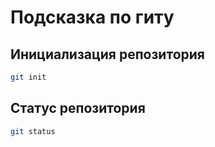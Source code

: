 # Подсказка по гиту

## Инициализация репозитория

```sh
git init
```

## Статус репозитория
```sh
git status
```

